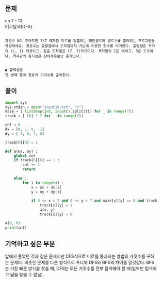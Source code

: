 ## 문제  
ch.7 - 10  
미로탐색(DFS)  

```

자연수 N이 주어지면 7*7 격자판 미로를 탈출하는 최단경로의 경로수를 출력하는 프로그램을 작성하세요. 경로수는 출발점에서 도착점까지 가는데 이동한 횟수를 의미한다. 출발점은 격자 의 (1, 1) 좌표이고, 탈출 도착점은 (7, 7)좌표이다. 격자판의 1은 벽이고, 0은 도로이다. 격자판의 움직임은 상하좌우로만 움직인다.


▣ 출력설명
첫 번째 줄에 경로의 가지수를 출력한다.

```

## 풀이
```python
import sys
sys.stdin = open("input10.txt", "r")
maze = [ list(map(int, input().split())) for _ in range(7)]
track = [ [0] * 7 for _ in range(7)]

cnt = 0
dx = [0, 1, 0, -1]
dy = [-1, 0, 1, 0]

track[0][0] = 1

def a(ox, oy) :
    global cnt
    if track[6][6] == 1 :
        cnt += 1
        return 
    
    else :
        for i in range(4) :
            x = ox + dx[i]
            y = oy + dy[i]
            
            if 0 <= x < 7 and 0 <= y < 7 and maze[x][y] == 0 and track[x][y] == 0 :
                track[x][y] = 1
                a(x, y)
                track[x][y] = 0

a(0, 0)
print(cnt)
```

## 기억하고 싶은 부분
앞에서 풀었던 것과 같은 문제지만 DFS식으로 미로를 통과하는 방법의 가짓수를 구하는 문제다. 비슷한 문제를 다른 방식으로 푸니까 DFS와 BFS의 차이를 알것같다. BFS는 가장 빠른 방식을 찾을 때, DFS는 모든 가짓수를 전부 탐색해야 할 때(일부만 탐색하고 답을 찾을 수 없음). 